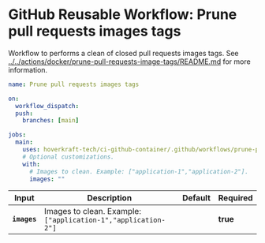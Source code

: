 <!-- start title -->

# GitHub Reusable Workflow: Prune pull requests images tags

<!-- end title -->
<!-- start description -->

Workflow to performs a clean of closed pull requests images tags.
See [../../actions/docker/prune-pull-requests-image-tags/README.md](../../actions/docker/prune-pull-requests-image-tags/README.md) for more information.

<!-- end description -->
<!-- start contents -->
<!-- end contents -->
<!-- start usage -->

```yaml
name: Prune pull requests images tags

on:
  workflow_dispatch:
  push:
    branches: [main]

jobs:
  main:
    uses: hoverkraft-tech/ci-github-container/.github/workflows/prune-pull-requests-images-tags.yml@0.4.1
    # Optional customizations.
    with:
      # Images to clean. Example: ["application-1","application-2"].
      images: ""
```

<!-- start inputs -->

| **Input**               | **Description**                                                          | **Default** | **Required** |
| ----------------------- | ------------------------------------------------------------------------ | ----------- | ------------ |
| **<code>images</code>** | Images to clean. Example: <code>["application-1","application-2"]</code> |             | **true**     |

<!-- end inputs -->

<!-- start outputs -->
<!-- end outputs -->
<!-- start [.github/ghadocs/examples/] -->
<!-- end [.github/ghadocs/examples/] -->
